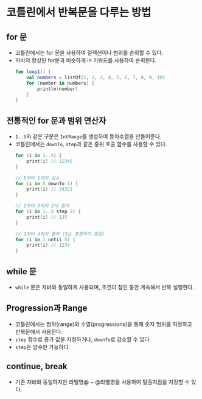 # 코틀린에서 반복문을 다루는 방법

## for 문
- 코틀린에서는 for 문을 사용하여 컬렉션이나 범위를 순회할 수 있다.
- 자바의 향상된 for문과 비슷하게 in 키워드를 사용하여 순회한다.
    ```kotlin
    fun loop1() {
        val numbers = listOf(1, 2, 3, 4, 5, 6, 7, 8, 9, 10)
        for (number in numbers) {
            println(number)
        }
    }

## 전통적인 for 문과 범위 연산자
- `1..5`와 같은 구문은 `IntRange`를 생성하여 등차수열을 만들어준다.
- 코틀린에서는 `downTo`, `step`과 같은 중위 호출 함수를 사용할 수 있다.
    ```kotlin
    for (i in 1..5) {
        print(i) // 12345
    }

    // 5부터 1까지 감소
    for (i in 5 downTo 1) {
        print(i) // 54321
    }

    // 1부터 5까지 2씩 증가
    for (i in 1..5 step 2) {
        print(i) // 135
    }

    // 1부터 4까지 출력 (5는 포함하지 않음)
    for (i in 1 until 5) {
        print(i) // 1234
    }
    ```
  
## while 문
- `while` 문은 자바와 동일하게 사용되며, 조건이 참인 동안 계속해서 반복 실행한다.

## Progression과 Range
- 코틀린에서는 범위(range)와 수열(progressions)을 통해 숫자 범위를 지정하고 반복문에서 사용한다.
- `step` 함수로 증가 값을 지정하거나, `downTo`로 감소할 수 있다.
- `step`은 양수만 가능하다.

## continue, break
- 기존 자바와 동일하지만 라벨명@ ~ @라벨명을 사용하여 탈출지점을 지정할 수 있다.